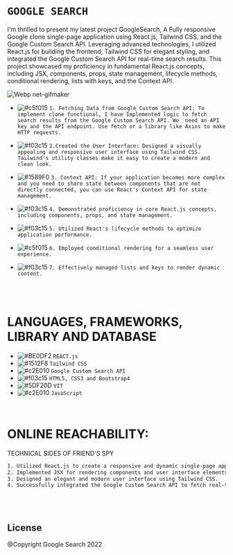 # ``` GOOGLE SEARCH ```
I'm thrilled to present my latest project GoogleSearch, A Fully responsive Google clone single-page application using React.js, Tailwind CSS, and the Google Custom Search API. Leveraging advanced technologies, I utilized React.js for building the frontend, Tailwind CSS for elegant styling, and integrated the Google Custom Search API for real-time search results. This project showcased my proficiency in fundamental React.js concepts, including JSX, components, props, state management, lifecycle methods, conditional rendering, lists with keys, and the Context API.

![Webp net-gifmaker](https://user-images.githubusercontent.com/53748350/268497276-f3dee07e-c736-4676-a603-a5619a20f66d.gif)
 
 

  -  ![#c5f015](https://via.placeholder.com/15/c5f015/000000?text=+) `1. Fetching Data from Google Custom Search API: To implement clone functional, I have Implemented logic to fetch search results from the Google Custom Search API. We  need an API key and the API endpoint. Use fetch or a library like Axios to make HTTP requests.`
    
   - ![#f03c15](https://via.placeholder.com/15/f03c15/000000?text=+) `2.Created the User Interface: Designed a visually appealing and responsive user interface using Tailwind CSS. Tailwind's utility classes make it easy to create a modern and clean look. `



  - ![#1589F0](https://via.placeholder.com/15/1589F0/000000?text=+) `3. Context API: If your application becomes more complex and you need to share state between components that are not directly connected, you can use React's Context API for state management.`
   
  - ![#f03c15](https://via.placeholder.com/15/f03c15/000000?text=+) `4. Demonstrated proficiency in core React.js concepts, including components, props, and state management.`

   - ![#f03c15](https://via.placeholder.com/15/f03c15/000000?text=+) `5. Utilized React's lifecycle methods to optimize application performance.`

  -  ![#c5f015](https://via.placeholder.com/15/c5f015/000000?text=+) `6. Employed conditional rendering for a seamless user experience.`

   - ![#f03c15](https://via.placeholder.com/15/f03c15/000000?text=+) `7. Effectively managed lists and keys to render dynamic content.`


<br><br> 

# LANGUAGES, FRAMEWORKS, LIBRARY AND DATABASE

- ![#BE0DF2](https://via.placeholder.com/15/1589F0/000000?text=+) `REACT.js`
- ![#1512F8](https://via.placeholder.com/15/1589F0/000000?text=+) `Tailwind CSS`
- ![#c2E010](https://via.placeholder.com/15/c5f015/000000?text=+) `Google Custom Search API`
- ![#f03c15](https://via.placeholder.com/15/f03c15/000000?text=+) `HTML5, CSS3 and Bootstrap4`
- ![#5DF20D](https://via.placeholder.com/15/f03c15/000000?text=+) `VIT`
- ![#c2E010](https://via.placeholder.com/15/c5f015/000000?text=+) `JavaScript`



<br>

# ONLINE REACHABILITY:


TECHNICAL SIDES OF FRIEND'S SPY
```sh
1. Utilized React.js to create a responsive and dynamic single-page application.
2. Implemented JSX for rendering components and user interface elements.
3. Designed an elegant and modern user interface using Tailwind CSS.
4. Successfully integrated the Google Custom Search API to fetch real-time search results.

```


<br>



<br>

License
----
@Copyright Google Search 2022
